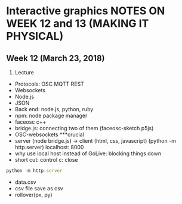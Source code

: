 # Interactive graphics NOTES ON WEEK 12 and 13 (MAKING IT PHYSICAL)

## Week 12 (March 23, 2018)

1. Lecture
- Protocols: OSC MQTT REST
- Websockets 
- Node.js
- JSON
- Back end: node.js, python, ruby 
- npm: node package manager
- faceosc c++
- bridge.js: connecting two of them (faceosc-sketch p5js)
- OSC-websockets
***crucial
- server (node bridge.js) -> client (html, css, javascript) (python -m http.server) localhost: 8000
- why use local host instead of GoLive: blocking things down 
- short cut: control c: close 

```javascript
python -m http.server
```

- data.csv
- csv file save as csv
- rollover(px, py)
 

